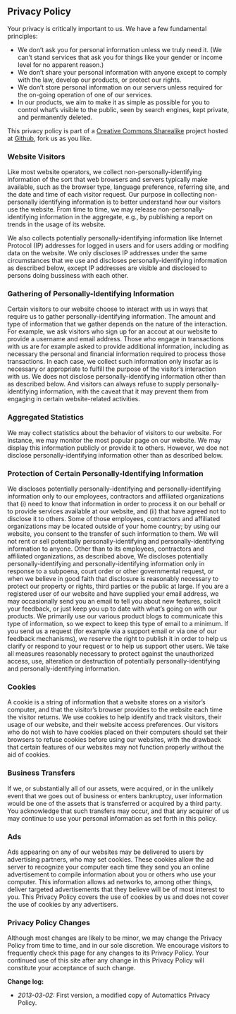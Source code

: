 Privacy Policy
--------------

Your privacy is critically important to us. We have a few fundamental
principles:

-   We don’t ask you for personal information unless we truly need it.
    (We can’t stand services that ask you for things like your gender or
    income level for no apparent reason.)
-   We don’t share your personal information with anyone except to
    comply with the law, develop our products, or protect our rights.
-   We don’t store personal information on our servers unless required
    for the on-going operation of one of our services.
-   In our products, we aim to make it as simple as possible for you to
    control what’s visible to the public, seen by search engines, kept
    private, and permanently deleted.

This privacy policy is part of a [Creative Commons
Sharealike](http://creativecommons.org/licenses/by-sa/2.5/) project
hosted at [Github](https://github.com/Amivono/privacy-policy), fork us
as you like.

### Website Visitors

Like most website operators, we collect non-personally-identifying
information of the sort that web browsers and servers typically make
available, such as the browser type, language preference, referring
site, and the date and time of each visitor request. Our purpose in
collecting non-personally identifying information is to better
understand how our visitors use the website. From time to time, we may
release non-personally-identifying information in the aggregate, e.g.,
by publishing a report on trends in the usage of its website.

We also collects potentially personally-identifying information like
Internet Protocol (IP) addresses for logged in users and for users
adding or modifing data on the website. We only discloses IP addresses
under the same circumstances that we use and discloses
personally-identifying information as described below, except IP
addresses are visible and disclosed to persons doing bussiness with each
other.

### Gathering of Personally-Identifying Information

Certain visitors to our website choose to interact with us in ways that
require us to gather personally-identifying information. The amount and
type of information that we gather depends on the nature of the
interaction. For example, we ask visitors who sign up for an accout at
our website to provide a username and email address. Those who engage in
transactions with us are for example asked to provide additional
information, including as necessary the personal and financial
information required to process those transactions. In each case, we
collect such information only insofar as is necessary or appropriate to
fulfill the purpose of the visitor’s interaction with us. We does not
disclose personally-identifying information other than as described
below. And visitors can always refuse to supply personally-identifying
information, with the caveat that it may prevent them from engaging in
certain website-related activities.

### Aggregated Statistics

We may collect statistics about the behavior of visitors to our website.
For instance, we may monitor the most popular page on our website. We
may display this information publicly or provide it to others. However,
we doe not disclose personally-identifying information other than as
described below.

### Protection of Certain Personally-Identifying Information

We discloses potentially personally-identifying and
personally-identifying information only to our employees, contractors
and affiliated organizations that (i) need to know that information in
order to process it on our behalf or to provide services available at
our website, and (ii) that have agreed not to disclose it to others.
Some of those employees, contractors and affiliated organizations may be
located outside of your home country; by using our website, you consent
to the transfer of such information to them. We will not rent or sell
potentially personally-identifying and personally-identifying
information to anyone. Other than to its employees, contractors and
affiliated organizations, as described above, We discloses potentially
personally-identifying and personally-identifying information only in
response to a subpoena, court order or other governmental request, or
when we believe in good faith that disclosure is reasonably necessary to
protect our property or rights, third parties or the public at large. If
you are a registered user of our website and have supplied your email
address, we may occasionally send you an email to tell you about new
features, solicit your feedback, or just keep you up to date with what’s
going on with our products. We primarily use our various product blogs
to communicate this type of information, so we expect to keep this type
of email to a minimum. If you send us a request (for example via a
support email or via one of our feedback mechanisms), we reserve the
right to publish it in order to help us clarify or respond to your
request or to help us support other users. We take all measures
reasonably necessary to protect against the unauthorized access, use,
alteration or destruction of potentially personally-identifying and
personally-identifying information.

### Cookies

A cookie is a string of information that a website stores on a visitor’s
computer, and that the visitor’s browser provides to the website each
time the visitor returns. We use cookies to help identify and track
visitors, their usage of our website, and their website access
preferences. Our visitors who do not wish to have cookies placed on
their computers should set their browsers to refuse cookies before using
our websites, with the drawback that certain features of our websites
may not function properly without the aid of cookies.

### Business Transfers

If we, or substantially all of our assets, were acquired, or in the
unlikely event that we goes out of business or enters bankruptcy, user
information would be one of the assets that is transferred or acquired
by a third party. You acknowledge that such transfers may occur, and
that any acquirer of us may continue to use your personal information as
set forth in this policy.

### Ads

Ads appearing on any of our websites may be delivered to users by
advertising partners, who may set cookies. These cookies allow the ad
server to recognize your computer each time they send you an online
advertisement to compile information about you or others who use your
computer. This information allows ad networks to, among other things,
deliver targeted advertisements that they believe will be of most
interest to you. This Privacy Policy covers the use of cookies by us and
does not cover the use of cookies by any advertisers.

### Privacy Policy Changes

Although most changes are likely to be minor, we may change the Privacy
Policy from time to time, and in our sole discretion. We encourage
visitors to frequently check this page for any changes to its Privacy
Policy. Your continued use of this site after any change in this Privacy
Policy will constitute your acceptance of such change.

**Change log:**

-   *2013-03-02:* First version, a modified copy of Automattics Privacy
    Policy.
